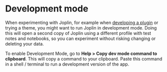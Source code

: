 # Development mode

When experimenting with Joplin, for example when [developing a plugin](https://github.com/laurent22/joplin/blob/dev/readme/api/get_started/plugins.md) or trying a theme, you might want to run Joplin in development mode. Doing this will open a second copy of Joplin using a different profile with test notes and notebooks, so you can experiment without risking changing or deleting your data.

To enable Development Mode, go to **Help > Copy dev mode command to clipboard**. This will copy a command to your clipboard. Paste this command in a shell / terminal to run a development version of the app. 
